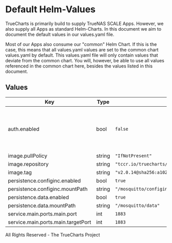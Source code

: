 # Default Helm-Values

TrueCharts is primarily build to supply TrueNAS SCALE Apps.
However, we also supply all Apps as standard Helm-Charts. In this document we aim to document the default values in our values.yaml file.

Most of our Apps also consume our "common" Helm Chart.
If this is the case, this means that all values.yaml values are set to the common chart values.yaml by default. This values.yaml file will only contain values that deviate from the common chart.
You will, however, be able to use all values referenced in the common chart here, besides the values listed in this document.

## Values

| Key | Type | Default | Description |
|-----|------|---------|-------------|
| auth.enabled | bool | `false` | By enabling this, `allow_anonymous` gets set to `false` in the mosquitto config. |
| image.pullPolicy | string | `"IfNotPresent"` |  |
| image.repository | string | `"tccr.io/truecharts/eclipse-mosquitto"` |  |
| image.tag | string | `"v2.0.14@sha256:a102c37865fea828c7000847774f35a16cbb183681ef56a955266d553317709e"` |  |
| persistence.configinc.enabled | bool | `true` |  |
| persistence.configinc.mountPath | string | `"/mosquitto/configinc"` |  |
| persistence.data.enabled | bool | `true` |  |
| persistence.data.mountPath | string | `"/mosquitto/data"` |  |
| service.main.ports.main.port | int | `1883` |  |
| service.main.ports.main.targetPort | int | `1883` |  |

All Rights Reserved - The TrueCharts Project
